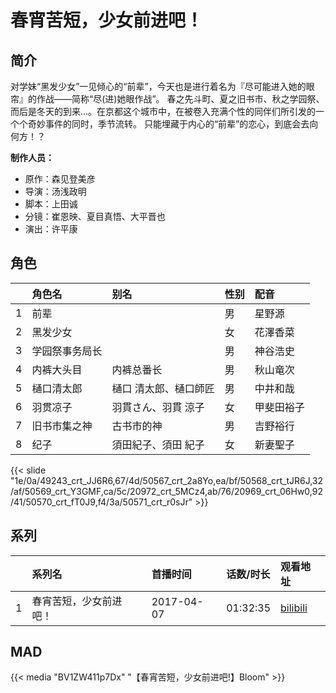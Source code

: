 # 春宵苦短，少女前进吧！


## 简介

对学妹“黑发少女”一见倾心的“前辈”，今天也是进行着名为『尽可能进入她的眼帘』的作战——简称“尽(进)她眼作战”。
春之先斗町、夏之旧书市、秋之学园祭、而后是冬天的到来…。在京都这个城市中，在被卷入充满个性的同伴们所引发的一个个奇妙事件的同时，季节流转。
只能埋藏于内心的“前辈”的恋心，到底会去向何方！？

**制作人员：**
- 原作：森见登美彦
- 导演：汤浅政明
- 脚本：上田诚
- 分镜：崔恩映、夏目真悟、大平晋也
- 演出：许平康

## 角色

|     |   角色名   |   别名  | 性别 |  配音  |
|:--- |:------  |:----      |:---  |:--   |
| 1 | 前辈 |  | 男 | 星野源 |
| 2 | 黑发少女 |  | 女 | 花澤香菜 |
| 3 | 学园祭事务局长 |  | 男 | 神谷浩史 |
| 4 | 内裤大头目 | 内裤总番长 | 男 | 秋山竜次 |
| 5 | 樋口清太郎 | 樋口 清太郎、樋口師匠 | 男 | 中井和哉 |
| 6 | 羽贯凉子 | 羽貫さん、羽貫 涼子 | 女 | 甲斐田裕子 |
| 7 | 旧书市集之神 | 古书市的神 | 男 | 吉野裕行 |
| 8 | 纪子 | 須田紀子、須田 紀子 | 女 | 新妻聖子 |

{{< slide "1e/0a/49243_crt_JJ6R6,67/4d/50567_crt_2a8Yo,ea/bf/50568_crt_tJR6J,32/af/50569_crt_Y3GMF,ca/5c/20972_crt_5MCz4,ab/76/20969_crt_06Hw0,92/41/50570_crt_fT0J9,f4/3a/50571_crt_r0sJr" >}}

## 系列

|     |   系列名   |   首播时间  | 话数/时长  | 观看地址 |
|:---  |:------    |:----      |:---       |:---  |
| 1 | 春宵苦短，少女前进吧！ | 2017-04-07 | 01:32:35 | [bilibili](https://www.bilibili.com/bangumi/play/ss6518)  |


## MAD

{{< media  "BV1ZW411p7Dx"
"【春宵苦短，少女前进吧!】Bloom"  >}}
